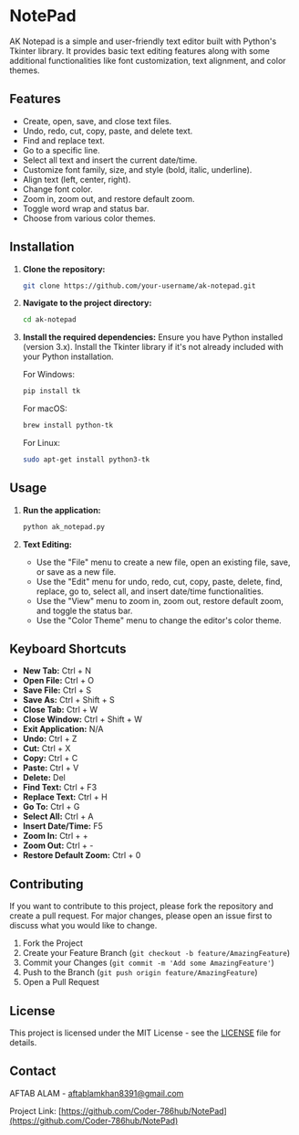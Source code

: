 # NotePad

AK Notepad is a simple and user-friendly text editor built with Python's Tkinter library. It provides basic text editing features along with some additional functionalities like font customization, text alignment, and color themes.

## Features

- Create, open, save, and close text files.
- Undo, redo, cut, copy, paste, and delete text.
- Find and replace text.
- Go to a specific line.
- Select all text and insert the current date/time.
- Customize font family, size, and style (bold, italic, underline).
- Align text (left, center, right).
- Change font color.
- Zoom in, zoom out, and restore default zoom.
- Toggle word wrap and status bar.
- Choose from various color themes.

## Installation

1. **Clone the repository:**
    ```bash
    git clone https://github.com/your-username/ak-notepad.git
    ```

2. **Navigate to the project directory:**
    ```bash
    cd ak-notepad
    ```

3. **Install the required dependencies:**
    Ensure you have Python installed (version 3.x). Install the Tkinter library if it's not already included with your Python installation.

    For Windows:
    ```bash
    pip install tk
    ```

    For macOS:
    ```bash
    brew install python-tk
    ```

    For Linux:
    ```bash
    sudo apt-get install python3-tk
    ```

## Usage

1. **Run the application:**
    ```bash
    python ak_notepad.py
    ```

2. **Text Editing:**
    - Use the "File" menu to create a new file, open an existing file, save, or save as a new file.
    - Use the "Edit" menu for undo, redo, cut, copy, paste, delete, find, replace, go to, select all, and insert date/time functionalities.
    - Use the "View" menu to zoom in, zoom out, restore default zoom, and toggle the status bar.
    - Use the "Color Theme" menu to change the editor's color theme.

## Keyboard Shortcuts

- **New Tab:** Ctrl + N
- **Open File:** Ctrl + O
- **Save File:** Ctrl + S
- **Save As:** Ctrl + Shift + S
- **Close Tab:** Ctrl + W
- **Close Window:** Ctrl + Shift + W
- **Exit Application:** N/A
- **Undo:** Ctrl + Z
- **Cut:** Ctrl + X
- **Copy:** Ctrl + C
- **Paste:** Ctrl + V
- **Delete:** Del
- **Find Text:** Ctrl + F3
- **Replace Text:** Ctrl + H
- **Go To:** Ctrl + G
- **Select All:** Ctrl + A
- **Insert Date/Time:** F5
- **Zoom In:** Ctrl + +
- **Zoom Out:** Ctrl + -
- **Restore Default Zoom:** Ctrl + 0


## Contributing

If you want to contribute to this project, please fork the repository and create a pull request. For major changes, please open an issue first to discuss what you would like to change.

1. Fork the Project
2. Create your Feature Branch (`git checkout -b feature/AmazingFeature`)
3. Commit your Changes (`git commit -m 'Add some AmazingFeature'`)
4. Push to the Branch (`git push origin feature/AmazingFeature`)
5. Open a Pull Request

## License

This project is licensed under the MIT License - see the [LICENSE](LICENSE) file for details.

## Contact

AFTAB ALAM - [aftablamkhan8391@gmail.com](mailto:aftablamkhan8391@gmail.com)

Project Link: [https://github.com/Coder-786hub/NotePad](https://github.com/Coder-786hub/NotePad)
